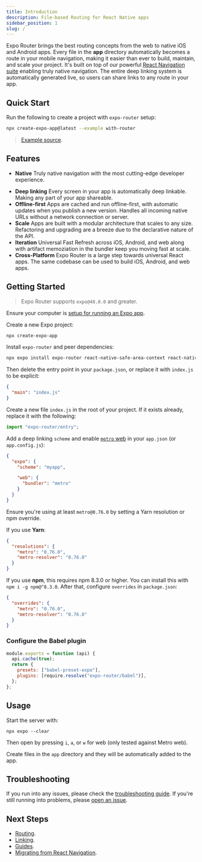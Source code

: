 ```yaml
---
title: Introduction
description: File-based Routing for React Native apps
sidebar_position: 1
slug: /
---
```


Expo Router brings the best routing concepts from the web to native iOS and Android apps. Every file in the **app** directory automatically becomes a route in your mobile navigation, making it easier than ever to build, maintain, and scale your project. It's built on top of our powerful [React Navigation suite](https://reactnavigation.org/) enabling truly native navigation. The entire deep linking system is automatically generated live, so users can share links to any route in your app.

## Quick Start

Run the following to create a project with `expo-router` setup:

```bash
npx create-expo-app@latest --example with-router
```

> [Example source](https://github.com/expo/examples/tree/master/with-router).

## Features

<!-- <video src="/router/demo/routing.mp4" controls style={{ width: "100%" }} autoplay loop /> -->

- **Native** Truly native navigation with the most cutting-edge developer experience.
<!-- - **Zero-config** No need to configure anything, just start building your app. -->
- **Deep linking** Every screen in your app is automatically deep linkable. Making any part of your app shareable.
- **Offline-first** Apps are cached and run offline-first, with automatic updates when you publish a new version. Handles all incoming native URLs without a network connection or server.
- **Scale** Apps are built with a modular architecture that scales to any size. Refactoring and upgrading are a breeze due to the declarative nature of the API.
- **Iteration** Universal Fast Refresh across iOS, Android, and web along with artifact memoziation in the bundler keep you moving fast at scale.
- **Cross-Platform** Expo Router is a large step towards universal React apps. The same codebase can be used to build iOS, Android, and web apps.

## Getting Started

> Expo Router supports `expo@48.0.0` and greater.

Ensure your computer is [setup for running an Expo app](https://docs.expo.dev/get-started/installation/).

Create a new Expo project:

```bash
npx create-expo-app
```

Install `expo-router` and peer dependencies:

```bash
npx expo install expo-router react-native-safe-area-context react-native-screens expo-linking expo-constants expo-status-bar react-native-gesture-handler
```

Then delete the entry point in your `package.json`, or replace it with `index.js` to be explicit:

```json
{
  "main": "index.js"
}
```

Create a new file `index.js` in the root of your project. If it exists already, replace it with the following:

```js
import "expo-router/entry";
```

Add a deep linking `scheme` and enable [`metro` web](https://docs.expo.dev/guides/customizing-metro/#web-support) in your `app.json` (or `app.config.js`):

```json
{
  "expo": {
    "scheme": "myapp",

    "web": {
      "bundler": "metro"
    }
  }
}
```

<!-- 76 is required for typed routes plugin -->

Ensure you're using at least `metro@0.76.0` by setting a Yarn resolution or npm override.

If you use **Yarn**:

```json title=package.json
{
  "resolutions": {
    "metro": "0.76.0",
    "metro-resolver": "0.76.0"
  }
}
```

If you use **npm**, this requires npm 8.3.0 or higher. You can install this with `npm i -g npm@^8.3.0`. After that, configure `overrides` in `package.json`:

```json title=package.json
{
  "overrides": {
    "metro": "0.76.0",
    "metro-resolver": "0.76.0"
  }
}
```

### Configure the Babel plugin

```js title=babel.config.js
module.exports = function (api) {
  api.cache(true);
  return {
    presets: ["babel-preset-expo"],
    plugins: [require.resolve("expo-router/babel")],
  };
};
```

## Usage

Start the server with:

```
npx expo --clear
```

Then open by pressing `i`, `a`, or `w` for web (only tested against Metro web).

Create files in the `app` directory and they will be automatically added to the app.

## Troubleshooting

If you run into any issues, please check the [troubleshooting guide](/router/docs/troubleshooting). If you're still running into problems, please [open an issue](https://github.com/expo/router/issues).

## Next Steps

- [Routing](/docs/features/routing).
- [Linking](/docs/features/linking).
- [Guides](/docs/category/guides).
- [Migrating from React Navigation](/docs/category/react-navigation).
